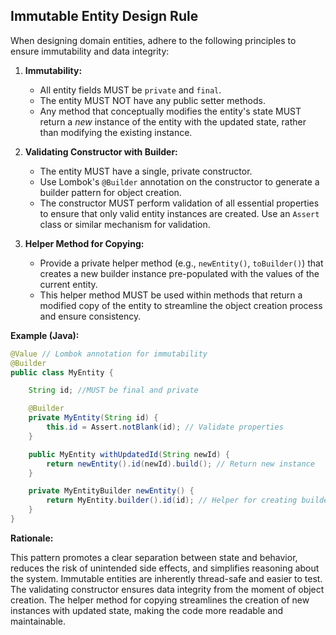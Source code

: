 ## Immutable Entity Design Rule

When designing domain entities, adhere to the following principles to ensure immutability and data integrity:

1.  **Immutability:**
    *   All entity fields MUST be `private` and `final`.
    *   The entity MUST NOT have any public setter methods.
    *   Any method that conceptually modifies the entity's state MUST return a *new* instance of the entity with the updated state, rather than modifying the existing instance.

2.  **Validating Constructor with Builder:**
    *   The entity MUST have a single, private constructor.
    *   Use Lombok's `@Builder` annotation on the constructor to generate a builder pattern for object creation.
    *   The constructor MUST perform validation of all essential properties to ensure that only valid entity instances are created. Use an `Assert` class or similar mechanism for validation.

3.  **Helper Method for Copying:**
    *   Provide a private helper method (e.g., `newEntity()`, `toBuilder()`) that creates a new builder instance pre-populated with the values of the current entity.
    *   This helper method MUST be used within methods that return a modified copy of the entity to streamline the object creation process and ensure consistency.

**Example (Java):**

```java
@Value // Lombok annotation for immutability
@Builder
public class MyEntity {

    String id; //MUST be final and private

    @Builder
    private MyEntity(String id) {
        this.id = Assert.notBlank(id); // Validate properties
    }

    public MyEntity withUpdatedId(String newId) {
        return newEntity().id(newId).build(); // Return new instance
    }

    private MyEntityBuilder newEntity() {
        return MyEntity.builder().id(id); // Helper for creating builder
    }
}
```

**Rationale:**

This pattern promotes a clear separation between state and behavior, reduces the risk of unintended side effects, and simplifies reasoning about the system. Immutable entities are inherently thread-safe and easier to test.  The validating constructor ensures data integrity from the moment of object creation. The helper method for copying streamlines the creation of new instances with updated state, making the code more readable and maintainable.